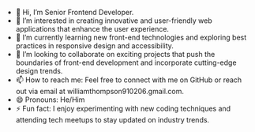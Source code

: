 - 👋 Hi, I’m Senior Frontend Developer.
- 👀 I’m interested in creating innovative and user-friendly web applications that enhance the user experience.
- 🌱 I’m currently learning new front-end technologies and exploring best practices in responsive design and accessibility.
- 💞️ I’m looking to collaborate on exciting projects that push the boundaries of front-end development and incorporate cutting-edge design trends.
- 📫 How to reach me: Feel free to connect with me on GitHub or reach out via email at williamthompson910206.gmail.com.
- 😄 Pronouns: He/Him
- ⚡ Fun fact: I enjoy experimenting with new coding techniques and attending tech meetups to stay updated on industry trends.

<!---
williamthompson910206/williamthompson910206 is a ✨ special ✨ repository because its `README.md` (this file) appears on your GitHub profile.
You can click the Preview link to take a look at your changes.
--->
